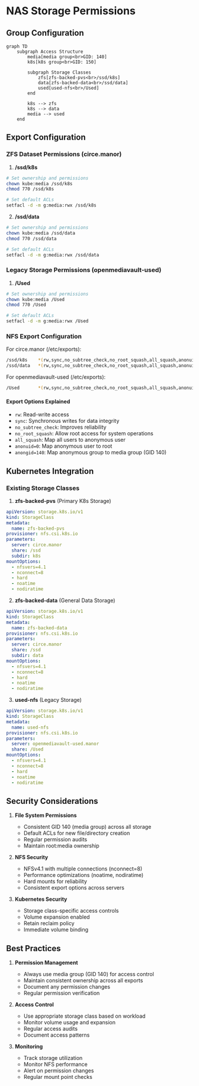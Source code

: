 # NAS Storage Permissions

## Group Configuration

```mermaid
graph TD
    subgraph Access Structure
        media[media group<br>GID: 140]
        k8s[k8s group<br>GID: 150]

        subgraph Storage Classes
            zfs[zfs-backed-pvs<br>/ssd/k8s]
            data[zfs-backed-data<br>/ssd/data]
            used[used-nfs<br>/Used]
        end

        k8s --> zfs
        k8s --> data
        media --> used
    end
```

## Export Configuration

### ZFS Dataset Permissions (circe.manor)

1. **/ssd/k8s**
```bash
# Set ownership and permissions
chown kube:media /ssd/k8s
chmod 770 /ssd/k8s

# Set default ACLs
setfacl -d -m g:media:rwx /ssd/k8s
```

2. **/ssd/data**
```bash
# Set ownership and permissions
chown kube:media /ssd/data
chmod 770 /ssd/data

# Set default ACLs
setfacl -d -m g:media:rwx /ssd/data
```

### Legacy Storage Permissions (openmediavault-used)

1. **/Used**
```bash
# Set ownership and permissions
chown kube:media /Used
chmod 770 /Used

# Set default ACLs
setfacl -d -m g:media:rwx /Used
```

### NFS Export Configuration

For circe.manor (/etc/exports):
```bash
/ssd/k8s    *(rw,sync,no_subtree_check,no_root_squash,all_squash,anonuid=1000,anongid=150)
/ssd/data   *(rw,sync,no_subtree_check,no_root_squash,all_squash,anonuid=1000,anongid=150)
```

For openmediavault-used (/etc/exports):
```bash
/Used       *(rw,sync,no_subtree_check,no_root_squash,all_squash,anonuid=1000,anongid=140)
```

#### Export Options Explained
- `rw`: Read-write access
- `sync`: Synchronous writes for data integrity
- `no_subtree_check`: Improves reliability
- `no_root_squash`: Allow root access for system operations
- `all_squash`: Map all users to anonymous user
- `anonuid=0`: Map anonymous user to root
- `anongid=140`: Map anonymous group to media group (GID 140)

## Kubernetes Integration

### Existing Storage Classes

1. **zfs-backed-pvs** (Primary K8s Storage)
```yaml
apiVersion: storage.k8s.io/v1
kind: StorageClass
metadata:
  name: zfs-backed-pvs
provisioner: nfs.csi.k8s.io
parameters:
  server: circe.manor
  share: /ssd
  subdir: k8s
mountOptions:
  - nfsvers=4.1
  - nconnect=8
  - hard
  - noatime
  - nodiratime
```

2. **zfs-backed-data** (General Data Storage)
```yaml
apiVersion: storage.k8s.io/v1
kind: StorageClass
metadata:
  name: zfs-backed-data
provisioner: nfs.csi.k8s.io
parameters:
  server: circe.manor
  share: /ssd
  subdir: data
mountOptions:
  - nfsvers=4.1
  - nconnect=8
  - hard
  - noatime
  - nodiratime
```

3. **used-nfs** (Legacy Storage)
```yaml
apiVersion: storage.k8s.io/v1
kind: StorageClass
metadata:
  name: used-nfs
provisioner: nfs.csi.k8s.io
parameters:
  server: openmediavault-used.manor
  share: /Used
mountOptions:
  - nfsvers=4.1
  - nconnect=8
  - hard
  - noatime
  - nodiratime
```

## Security Considerations

1. **File System Permissions**
   - Consistent GID 140 (media group) across all storage
   - Default ACLs for new file/directory creation
   - Regular permission audits
   - Maintain root:media ownership

2. **NFS Security**
   - NFSv4.1 with multiple connections (nconnect=8)
   - Performance optimizations (noatime, nodiratime)
   - Hard mounts for reliability
   - Consistent export options across servers

3. **Kubernetes Security**
   - Storage class-specific access controls
   - Volume expansion enabled
   - Retain reclaim policy
   - Immediate volume binding

## Best Practices

1. **Permission Management**
   - Always use media group (GID 140) for access control
   - Maintain consistent ownership across all exports
   - Document any permission changes
   - Regular permission verification

2. **Access Control**
   - Use appropriate storage class based on workload
   - Monitor volume usage and expansion
   - Regular access audits
   - Document access patterns

3. **Monitoring**
   - Track storage utilization
   - Monitor NFS performance
   - Alert on permission changes
   - Regular mount point checks

